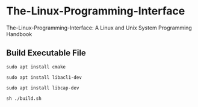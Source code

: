 # The-Linux-Programming-Interface
The-Linux-Programming-Interface: A Linux and Unix System Programming Handbook

## Build Executable File
```shell
sudo apt install cmake

sudo apt install libacl1-dev

sudo apt install libcap-dev

sh ./build.sh
```
